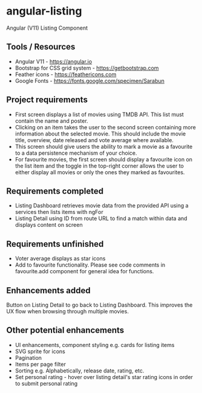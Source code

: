 # angular-listing
Angular (V11) Listing Component

## Tools / Resources
* Angular V11 - https://angular.io
* Bootstrap for CSS grid system - https://getbootstrap.com
* Feather icons - https://feathericons.com
* Google Fonts - https://fonts.google.com/specimen/Sarabun

## Project requirements
* First screen displays a list of movies using TMDB API. This list must contain the name and poster.
* Clicking on an item takes the user to the second screen containing more information about the selected movie. This should include the movie title, overview, date released and vote average where available.
* This screen should give users the ability to mark a movie as a favourite to a data persistence mechanism of your choice.
* For favourite movies, the first screen should display a favourite icon on the list item and the toggle in the top-right corner allows the user to either display all movies or only the ones they marked as favourites.

## Requirements completed
* Listing Dashboard retrieves movie data from the provided API using a services then lists items with ngFor
* Listing Detail using ID from route URL to find a match within data and displays content on screen

## Requirements unfinished
* Voter average displays as star icons
* Add to favourite functionality. Please see code comments in favourite.add component for general idea for functions.

## Enhancements added
Button on Listing Detail to go back to Listing Dashboard. This improves the UX flow when browsing through multiple movies.

## Other potential enhancements
* UI enhancements, component styling e.g. cards for listing items
* SVG sprite for icons
* Pagination
* Items per page filter
* Sorting e.g. Alphabetically, release date, rating, etc.
* Set personal rating - hover over listing detail's star rating icons in order to submit personal rating